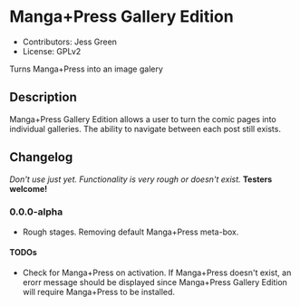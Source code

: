 # Manga+Press Gallery Edition

* Contributors: Jess Green
* License: GPLv2

Turns Manga+Press into an image galery

## Description
Manga+Press Gallery Edition allows a user to turn the comic pages into individual galleries. The ability to navigate between each post still exists.

## Changelog
_Don't use just yet. Functionality is very rough or doesn't exist._ __Testers welcome!__
### 0.0.0-alpha
* Rough stages. Removing default Manga+Press meta-box.
#### TODOs
* Check for Manga+Press on activation. If Manga+Press doesn't exist, an erorr message should be displayed since Manga+Press Gallery Edition will require Manga+Press to be installed.
